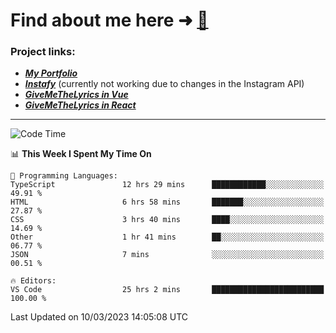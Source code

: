 # Find about me here ➜ [🧑](https://pauabella.dev)

### Project links:
- ***[My Portfolio](https://pauabella.dev)***
- ***[Instafy](https://instafy.me)*** (currently not working due to changes in the Instagram API)
- ***[GiveMeTheLyrics in Vue](https://lyrics.pauabella.dev)***
- ***[GiveMeTheLyrics in React](https://pauabella.dev/GiveMeTheLyrics)***

---
<!--START_SECTION:waka-->
![Code Time](http://img.shields.io/badge/Code%20Time-1%2C980%20hrs%2027%20mins-blue)

📊 **This Week I Spent My Time On** 

```text
💬 Programming Languages: 
TypeScript               12 hrs 29 mins      ████████████░░░░░░░░░░░░░   49.91 % 
HTML                     6 hrs 58 mins       ███████░░░░░░░░░░░░░░░░░░   27.87 % 
CSS                      3 hrs 40 mins       ████░░░░░░░░░░░░░░░░░░░░░   14.69 % 
Other                    1 hr 41 mins        ██░░░░░░░░░░░░░░░░░░░░░░░   06.77 % 
JSON                     7 mins              ░░░░░░░░░░░░░░░░░░░░░░░░░   00.51 % 

🔥 Editors: 
VS Code                  25 hrs 2 mins       █████████████████████████   100.00 % 
```


 Last Updated on 10/03/2023 14:05:08 UTC
<!--END_SECTION:waka-->
